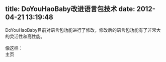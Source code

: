title: DoYouHaoBaby改进语言包技术
date: 2012-04-21 13:19:48
---

DoYouHaoBaby目前对语言包功能进行了修改，修改后的语言包功能有了非常大的灵活性和高性能。<br/><br/>像这样：<br/><lang package='Template/Default/Common'>主页</lang>